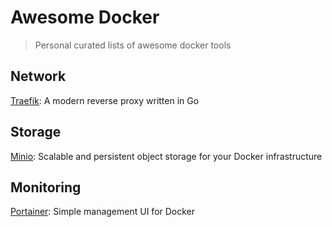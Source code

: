 # Awesome Docker

> Personal curated lists of awesome docker tools

## Network

[Traefik](https://github.com/containous/traefik): A modern reverse proxy written in Go

## Storage

[Minio](https://github.com/minio/minio): Scalable and persistent object storage for your Docker infrastructure

## Monitoring

[Portainer](https://github.com/portainer/portainer): Simple management UI for Docker